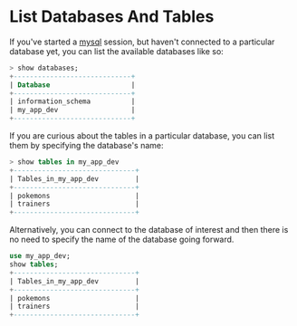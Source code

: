 # List Databases And Tables

If you've started a [mysql](https://dev.mysql.com/) session, but haven't
connected to a particular database yet, you can list the available databases
like so:

```sql
> show databases;
+-----------------------------+
| Database                    |
+-----------------------------+
| information_schema          |
| my_app_dev                  |
+-----------------------------+
```

If you are curious about the tables in a particular database, you can list
them by specifying the database's name:

```sql
> show tables in my_app_dev
+------------------------------+
| Tables_in_my_app_dev         |
+------------------------------+
| pokemons                     |
| trainers                     |
+------------------------------+
```

Alternatively, you can connect to the database of interest and then there is
no need to specify the name of the database going forward.

```sql
use my_app_dev;
show tables;
+------------------------------+
| Tables_in_my_app_dev         |
+------------------------------+
| pokemons                     |
| trainers                     |
+------------------------------+
```
